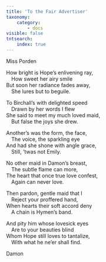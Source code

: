 ```yaml
---
title: 'To the Fair Advertiser'
taxonomy:
    category:
        - docs
visible: false
tntsearch:
    index: true
---
```


<div class="author">Miss Porden</div>

How bright is Hope’s enlivening ray,  
&emsp;How sweet her airy smile  
But soon her radiance fades away,  
&emsp;She lures but to beguile.

To Birchall’s with delighted speed  
&emsp;Drawn by her words I flew  
She said to meet my much loved maid,  
&emsp;But false the joys she drew.

Another’s was the form, the face,  
&emsp;The voice, the sparkling eye  
And had she shone with angle grace,  
&emsp;Still, ’twas not Emily.

No other maid in Damon’s breast,  
&emsp;The subtle flame can more,  
The heart that once true love confest,  
&emsp;Again can never love.

Then pardon, gentle maid that I  
&emsp;Reject your proffered hand,  
When hearts their soft accord deny  
&emsp;A chain is Hymen’s band.

And pity him whose lovesick eyes  
&emsp;Are to your beauties blind  
Whom Hope still loves to tantalize,  
&emsp;With what he ne’er shall find.

Damon